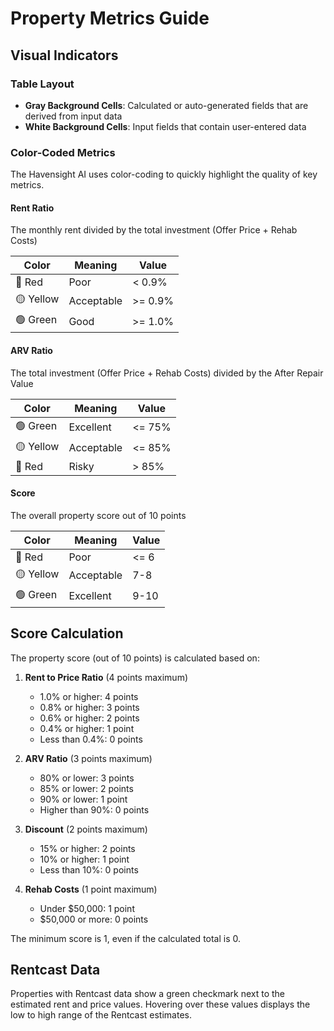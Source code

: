 # Property Metrics Guide

## Visual Indicators

### Table Layout
- **Gray Background Cells**: Calculated or auto-generated fields that are derived from input data
- **White Background Cells**: Input fields that contain user-entered data

### Color-Coded Metrics

The Havensight AI uses color-coding to quickly highlight the quality of key metrics.

#### Rent Ratio
The monthly rent divided by the total investment (Offer Price + Rehab Costs)

| Color  | Meaning | Value |
|--------|---------|-------|
| 🔴 Red | Poor    | < 0.9% |
| 🟡 Yellow | Acceptable | >= 0.9% |
| 🟢 Green | Good | >= 1.0% |

#### ARV Ratio
The total investment (Offer Price + Rehab Costs) divided by the After Repair Value

| Color  | Meaning | Value |
|--------|---------|-------|
| 🟢 Green | Excellent | <= 75% |
| 🟡 Yellow | Acceptable | <= 85% |
| 🔴 Red | Risky | > 85% |

#### Score
The overall property score out of 10 points

| Color  | Meaning | Value |
|--------|---------|-------|
| 🔴 Red | Poor | <= 6 |
| 🟡 Yellow | Acceptable | 7-8 |
| 🟢 Green | Excellent | 9-10 |

## Score Calculation

The property score (out of 10 points) is calculated based on:

1. **Rent to Price Ratio** (4 points maximum)
   - 1.0% or higher: 4 points
   - 0.8% or higher: 3 points
   - 0.6% or higher: 2 points
   - 0.4% or higher: 1 point
   - Less than 0.4%: 0 points

2. **ARV Ratio** (3 points maximum)
   - 80% or lower: 3 points
   - 85% or lower: 2 points
   - 90% or lower: 1 point
   - Higher than 90%: 0 points

3. **Discount** (2 points maximum)
   - 15% or higher: 2 points
   - 10% or higher: 1 point
   - Less than 10%: 0 points

4. **Rehab Costs** (1 point maximum)
   - Under $50,000: 1 point
   - $50,000 or more: 0 points

The minimum score is 1, even if the calculated total is 0.

## Rentcast Data

Properties with Rentcast data show a green checkmark next to the estimated rent and price values.
Hovering over these values displays the low to high range of the Rentcast estimates. 